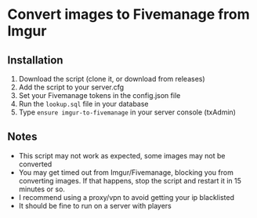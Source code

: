 # Convert images to Fivemanage from Imgur

## Installation

1. Download the script (clone it, or download from releases)
2. Add the script to your server.cfg
3. Set your Fivemanage tokens in the config.json file
4. Run the `lookup.sql` file in your database
5. Type `ensure imgur-to-fivemanage` in your server console (txAdmin)

## Notes

-   This script may not work as expected, some images may not be converted
-   You may get timed out from Imgur/Fivemanage, blocking you from converting images. If that happens, stop the script and restart it in 15 minutes or so.
-   I recommend using a proxy/vpn to avoid getting your ip blacklisted
-   It should be fine to run on a server with players
